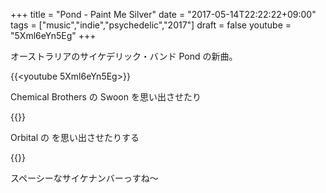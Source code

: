 +++
title = "Pond - Paint Me Silver"
date = "2017-05-14T22:22:22+09:00"
tags = ["music","indie","psychedelic","2017"]
draft = false
youtube = "5Xml6eYn5Eg"
+++

オーストラリアのサイケデリック・バンド Pond の新曲。

{{<youtube 5Xml6eYn5Eg>}}

Chemical Brothers の Swoon を思い出させたり

{{<youtube fW5Y_wQ_kFo>}}

Orbital の を思い出させたりする

{{<youtube iPjygVc1R8M>}}

スペーシーなサイケナンバーっすね〜
